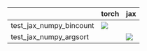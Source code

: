 |                         | torch                                                                                                                                                                              | jax                                                                                                                                                                                |
|:------------------------|:-----------------------------------------------------------------------------------------------------------------------------------------------------------------------------------|:-----------------------------------------------------------------------------------------------------------------------------------------------------------------------------------|
| test_jax_numpy_bincount | <a href="https://github.com/unifyai/ivy/actions/runs/3680386577/jobs/6518227737" rel="noopener noreferrer" target="_blank"><img src=https://img.shields.io/badge/-failure-red></a> |                                                                                                                                                                                    |
| test_jax_numpy_argsort  |                                                                                                                                                                                    | <a href="https://github.com/unifyai/ivy/actions/runs/3680386577/jobs/6518227737" rel="noopener noreferrer" target="_blank"><img src=https://img.shields.io/badge/-failure-red></a> |